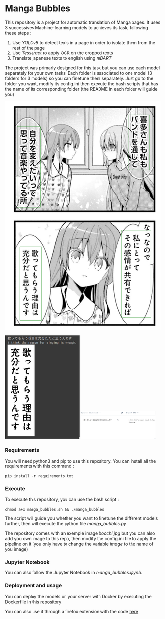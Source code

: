 # Manga Bubbles

This repository is a project for automatic translation of Manga pages. It uses 3 successives Machine-learning models to achieves its task, following these steps :

1. Use _YOLOv8_ to detect texts in a page in order to isolate them from the rest of the page
2. Use _Tesseract_ to apply OCR on the cropped texts
3. Translate japanese texts to english using _mBART_

The project was primarly designed for this task but you can use each model separately for your own tasks. Each folder is associated to one model (3 folders for 3 models) so you can finetune them separately. Just go to the folder you want, modify its config.ini then execute the bash scripts that has the name of its corresponding folder (the README in each folder will guide you)

![Alt image](imgs/bocchi_boxes.png)

<div>
    <img src="imgs/translated_box.png" width="48%">
    <img src="imgs/deepl.png" width="48%" >
</div>

### Requirements

You will need python3 and pip to use this repository. You can install all the requirements with this command :

```pip install -r requirements.txt```

### Execute

To execute this repository, you can use the bash script :

```chmod a+x manga_bubbles.sh && ./manga_bubbles```

The script will guide you whether you want to finetune the different models further, then will execute the python file _manga_bubbles.py_

The repository comes with an exemple image _bocchi.jpg_ but you can also add you own image to this repo, then modify the config.ini file to apply the pipeline on it (you only have to change the variable _image_ to the name of you image)

### Jupyter Notebook

You can also follow the Jupyter Notebook in _manga\_bubbles.ipynb_.

### Deployment and usage

You can deploy the models on your server with Docker by executing the Dockerfile in this [repository](https://github.com/Gozea/manga2text-deploy)

You can also use it through a firefox extension with the code [here](https://github.com/Gozea/manga2text-extension)
